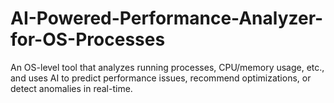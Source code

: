 # AI-Powered-Performance-Analyzer-for-OS-Processes
An OS-level tool that analyzes running processes, CPU/memory usage, etc., and uses AI to predict performance issues, recommend optimizations, or detect anomalies in real-time.
